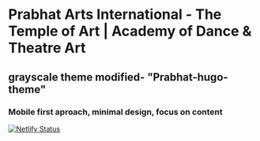 # Prabhat Arts International - The Temple of Art | Academy of Dance & Theatre Art

## grayscale theme modified- "Prabhat-hugo-theme"

### Mobile first aproach, minimal design, focus on content

[![Netlify Status](https://api.netlify.com/api/v1/badges/f7f5d2b2-85c3-4858-a9c7-40bbd6e12a50/deploy-status)](https://app.netlify.com/sites/prabhath/deploys)
